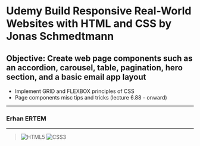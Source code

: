 # Udemy Build Responsive Real-World Websites with HTML and CSS by Jonas Schmedtmann

## **Objective:** Create web page components such as an accordion, carousel, table, pagination, hero section, and a basic email app layout

- Implement GRID and FLEXBOX principles of CSS
- Page components misc tips and tricks (lecture 6.88 - onward)

---

### **Erhan ERTEM**

---

> ![HTML5](https://img.shields.io/badge/HTML5-E34F26?style=for-the-badge&logo=html5&logoColor=white) ![CSS3](https://img.shields.io/badge/CSS3-1572B6?style=for-the-badge&logo=css3&logoColor=white)

&emsp;
